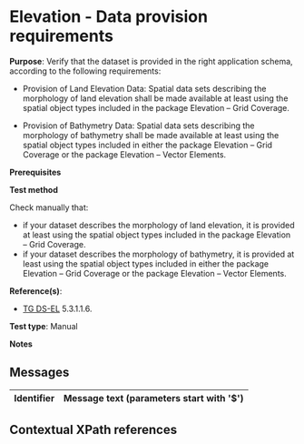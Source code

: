 # Elevation - Data provision requirements

**Purpose**: Verify that the dataset is provided in the right application schema, according to the following requirements:

* Provision of Land Elevation Data: Spatial data sets describing the morphology of land elevation shall be made available at least using the spatial object types included in the package Elevation – Grid Coverage.

* Provision of Bathymetry Data: Spatial data sets describing the morphology of bathymetry shall be made available at least using the spatial object types included in either the package Elevation – Grid Coverage or the package Elevation – Vector Elements.


**Prerequisites**

**Test method**

Check manually that:
* if your dataset describes the morphology of land elevation, it is provided at least using the spatial object types included in the package Elevation – Grid Coverage.
* if your dataset describes the morphology of bathymetry, it is provided at least using the spatial object types included in either the package Elevation – Grid Coverage or the package Elevation – Vector Elements.


**Reference(s)**: 

* [TG DS-EL](./README.md#ref_TG_DS_EL) 5.3.1.1.6.

**Test type**: Manual

**Notes** 


## Messages

Identifier  |  Message text (parameters start with '$')
---------------------------------------------------------- | -------------------------------------------------------------------------

## Contextual XPath references

